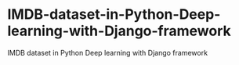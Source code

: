 # IMDB-dataset-in-Python-Deep-learning-with-Django-framework
IMDB dataset in Python Deep learning with Django framework 
